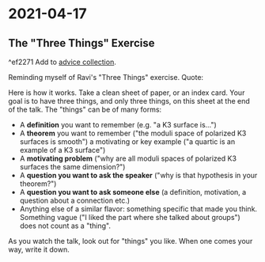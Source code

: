 # 2021-04-17


## The "Three Things" Exercise

^ef2271
Add to [advice collection](Advice).

Reminding myself of Ravi's "Three Things" exercise. Quote:

Here is how it works. Take a clean sheet of paper, or an index card. Your goal is to have three things, and only three things, on this sheet at the end of the talk. The "things" can be of many forms:

- A **definition** you want to remember (e.g. "a K3 surface is...")
- A **theorem** you want to remember ("the moduli space of polarized K3 surfaces is smooth")
a motivating or key example ("a quartic is an example of a K3 surface")
- A **motivating problem** ("why are all moduli spaces of polarized K3 surfaces the same dimension?")
- A **question you want to ask the speaker** ("why is that hypothesis in your theorem?")
- A **question you want to ask someone else** (a definition, motivation, a question about a connection etc.)
- Anything else of a similar flavor: something specific that made you think. Something vague ("I liked the part where she talked about groups") does not count as a "thing".

As you watch the talk, look out for "things" you like. When one comes your way, write it down.
